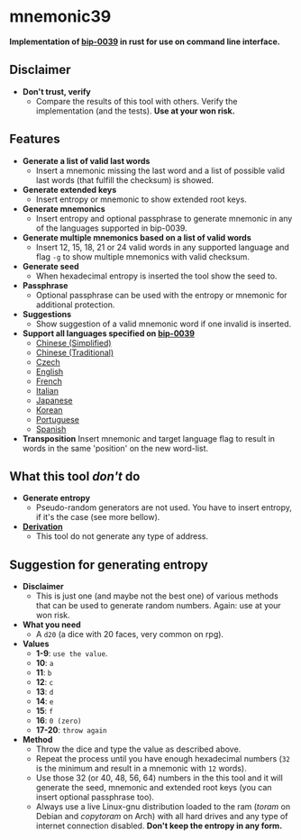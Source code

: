 mnemonic39
==========

**Implementation of [bip-0039](https://github.com/bitcoin/bips/blob/master/bip-0039.mediawiki) in rust for use on command line interface.**

## Disclaimer

* **Don't trust, verify**
    - Compare the results of this tool with others. Verify the implementation (and the tests). **Use at your won risk.**

## Features

* **Generate a list of valid last words**
    - Insert a mnemonic missing the last word and a list of possible valid last words (that fulfill the checksum) is showed.
* **Generate extended keys**
    - Insert entropy or mnemonic to show extended root keys.
* **Generate mnemonics**
    - Insert entropy and optional passphrase to generate mnemonic in any of the languages supported in bip-0039.
* **Generate multiple mnemonics based on a list of valid words**
    - Insert 12, 15, 18, 21 or 24 valid words in any supported language and flag `-g` to show multiple mnemonics with valid checksum.
* **Generate seed**
    - When hexadecimal entropy is inserted the tool show the seed to.
* **Passphrase**
    - Optional passphrase can be used with the entropy or mnemonic for additional protection.
* **Suggestions**
    - Show suggestion of a valid mnemonic word if one invalid is inserted.
* **Support all languages specified on [bip-0039](https://github.com/bitcoin/bips/blob/master/bip-0039/bip-0039-wordlists.md)**
    - [Chinese (Simplified)](https://github.com/bitcoin/bips/blob/master/bip-0039/chinese_simplified.txt)
    - [Chinese (Traditional)](https://github.com/bitcoin/bips/blob/master/bip-0039/chinese_traditional.txt)
    - [Czech](https://github.com/bitcoin/bips/blob/master/bip-0039/czech.txt)
    - [English](https://github.com/bitcoin/bips/blob/master/bip-0039/english.txt)
    - [French](https://github.com/bitcoin/bips/blob/master/bip-0039/french.txt)
    - [Italian](https://github.com/bitcoin/bips/blob/master/bip-0039/italian.txt)
    - [Japanese](https://github.com/bitcoin/bips/blob/master/bip-0039/japanese.txt)
    - [Korean](https://github.com/bitcoin/bips/blob/master/bip-0039/korean.txt)
    - [Portuguese](https://github.com/bitcoin/bips/blob/master/bip-0039/portuguese.txt)
    - [Spanish](https://github.com/bitcoin/bips/blob/master/bip-0039/spanish.txt)
* **Transposition**
Insert mnemonic and target language flag to result in words in the same 'position' on the new word-list.

## What this tool *don't* do
* **Generate entropy**
    - Pseudo-random generators are not used. You have to insert entropy, if it's the case (see more bellow).
* **[Derivation](https://github.com/ceca69ec/derivation32)**
    - This tool do not generate any type of address.

## Suggestion for generating entropy

* **Disclaimer**
    - This is just one (and maybe not the best one) of various methods that can be used to generate random numbers. Again: use at your won risk.
* **What you need**
    - A `d20` (a dice with 20 faces, very common on rpg).
* **Values**
    - **1-9**: `use the value`.
    - **10**: `a`
    - **11**: `b`
    - **12**: `c`
    - **13**: `d`
    - **14**: `e`
    - **15**: `f`
    - **16**: `0 (zero)`
    - **17-20**: `throw again`
* **Method**
    - Throw the dice and type the value as described above.
    - Repeat the process until you have enough hexadecimal numbers (`32` is the minimum and result in a mnemonic with `12` words).
    - Use those 32 (or 40, 48, 56, 64) numbers in the this tool and it will generate the seed, mnemonic and extended root keys (you can insert optional passphrase too).
    - Always use a live Linux-gnu distribution loaded to the ram (*toram* on Debian and *copytoram* on Arch) with all hard drives and any type of internet connection disabled. **Don't keep the entropy in any form.**
